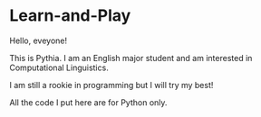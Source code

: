 # Learn-and-Play

Hello, eveyone!

This is Pythia. I am an English major student and am interested in Computational Linguistics.

I am still a rookie in programming but I will try my best!

All the code I put here are for Python only.
